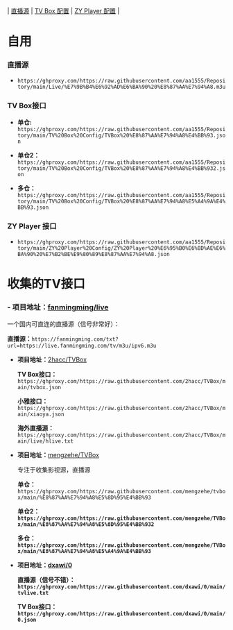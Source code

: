 | [直播源](https://github.com/aa1555/Repository/tree/main/Live) | 
[TV Box 配置](https://github.com/aa1555/Repository/tree/main/TV%20Box%20Config) | 
[ZY Player 配置](https://github.com/aa1555/Repository/tree/main/ZY%20Player%20Config) | 

# 自用

### 直播源

- `https://ghproxy.com/https://raw.githubusercontent.com/aa1555/Repository/main/Live/%E7%9B%B4%E6%92%AD%E6%BA%90%20%E8%87%AA%E7%94%A8.m3u`

### TV Box接口

- <b>单仓:</b>
  `https://ghproxy.com/https://raw.githubusercontent.com/aa1555/Repository/main/TV%20Box%20Config/TVBox%20%E8%87%AA%E7%94%A8%E4%BB%93.json`

- <b>单仓2：</b>
  `https://ghproxy.com/https://raw.githubusercontent.com/aa1555/Repository/main/TV%20Box%20Config/TVBox%20%E8%87%AA%E7%94%A8%E4%BB%932.json`

- <b>多仓：</b>
  `https://ghproxy.com/https://raw.githubusercontent.com/aa1555/Repository/main/TV%20Box%20Config/TVBox%20%E8%87%AA%E7%94%A8%E5%A4%9A%E4%BB%93.json`

### ZY Player 接口

- `https://ghproxy.com/https://raw.githubusercontent.com/aa1555/Repository/main/ZY%20Player%20Config/ZY%20Player%20%E6%95%B0%E6%8D%AE%E6%BA%90%20%E7%B2%BE%E9%80%89%E8%87%AA%E7%94%A8.json`

# 收集的TV接口

### - <b>项目地址：</b>[fanmingming/live](https://github.com/fanmingming/live)

  一个国内可直连的直播源（信号非常好）：

  <b>直播源：</b>`https://fanmingming.com/txt?url=https://live.fanmingming.com/tv/m3u/ipv6.m3u`

- <b>项目地址：</b>[2hacc/TVBox](https://github.com/2hacc/TVBox)

  <b>TV Box接口：</b>`https://ghproxy.com/https://raw.githubusercontent.com/2hacc/TVBox/main/tvbox.json`

  <b>小雅接口：</b>`https://ghproxy.com/https://raw.githubusercontent.com/2hacc/TVBox/main/xiaoya.json`

  <b> 海外直播源：</b>`https://ghproxy.com/https://raw.githubusercontent.com/2hacc/TVBox/main/live/hlive.txt`

- <b>项目地址：</b>[mengzehe/TVBox](https://github.com/mengzehe/TVBox)

  专注于收集影视源，直播源

  <b>单仓：</b>`https://ghproxy.com/https://raw.githubusercontent.com/mengzehe/tvbox/main/%E8%87%AA%E7%94%A8%E5%8D%95%E4%BB%93`

  <b>单仓2：<b>`https://ghproxy.com/https://raw.githubusercontent.com/mengzehe/TVBox/main/%E8%87%AA%E7%94%A8%E5%8D%95%E4%BB%932`

  <b>多仓：<b>`https://ghproxy.com/https://raw.githubusercontent.com/mengzehe/TVBox/main/%E8%87%AA%E7%94%A8%E5%A4%9A%E4%BB%93`

- <b>项目地址：</b>[dxawi/0](https://github.com/dxawi/0)

  <b>直播源</b>（信号不错）：`https://ghproxy.com/https://raw.githubusercontent.com/dxawi/0/main/tvlive.txt`

  <b>TV Box接口：</b>`https://ghproxy.com/https://raw.githubusercontent.com/dxawi/0/main/0.json`

  

  



